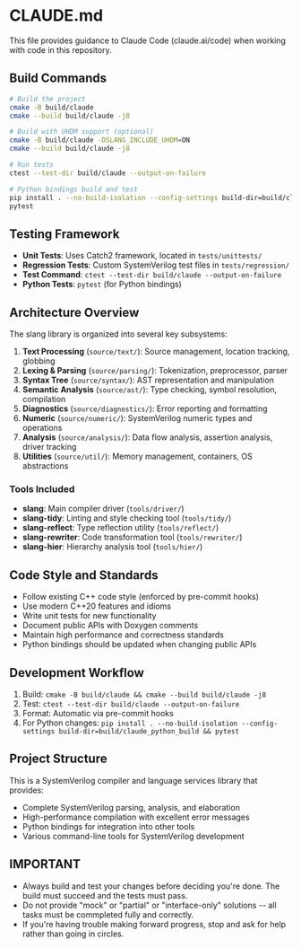 # CLAUDE.md

This file provides guidance to Claude Code (claude.ai/code) when working with code in this repository.

## Build Commands

```bash
# Build the project
cmake -B build/claude
cmake --build build/claude -j8

# Build with UHDM support (optional)
cmake -B build/claude -DSLANG_INCLUDE_UHDM=ON
cmake --build build/claude -j8

# Run tests
ctest --test-dir build/claude --output-on-failure

# Python bindings build and test
pip install . --no-build-isolation --config-settings build-dir=build/claude_python_build
pytest
```

## Testing Framework

- **Unit Tests**: Uses Catch2 framework, located in `tests/unittests/`
- **Regression Tests**: Custom SystemVerilog test files in `tests/regression/`
- **Test Command**: `ctest --test-dir build/claude --output-on-failure`
- **Python Tests**: `pytest` (for Python bindings)

## Architecture Overview

The slang library is organized into several key subsystems:

1. **Text Processing** (`source/text/`): Source management, location tracking, globbing
2. **Lexing & Parsing** (`source/parsing/`): Tokenization, preprocessor, parser
3. **Syntax Tree** (`source/syntax/`): AST representation and manipulation
4. **Semantic Analysis** (`source/ast/`): Type checking, symbol resolution, compilation
5. **Diagnostics** (`source/diagnostics/`): Error reporting and formatting
6. **Numeric** (`source/numeric/`): SystemVerilog numeric types and operations
7. **Analysis** (`source/analysis/`): Data flow analysis, assertion analysis, driver tracking
8. **Utilities** (`source/util/`): Memory management, containers, OS abstractions

### Tools Included

- **slang**: Main compiler driver (`tools/driver/`)
- **slang-tidy**: Linting and style checking tool (`tools/tidy/`)
- **slang-reflect**: Type reflection utility (`tools/reflect/`)
- **slang-rewriter**: Code transformation tool (`tools/rewriter/`)
- **slang-hier**: Hierarchy analysis tool (`tools/hier/`)

## Code Style and Standards

- Follow existing C++ code style (enforced by pre-commit hooks)
- Use modern C++20 features and idioms
- Write unit tests for new functionality
- Document public APIs with Doxygen comments
- Maintain high performance and correctness standards
- Python bindings should be updated when changing public APIs

## Development Workflow

1. Build: `cmake -B build/claude && cmake --build build/claude -j8`
2. Test: `ctest --test-dir build/claude --output-on-failure`
3. Format: Automatic via pre-commit hooks
4. For Python changes: `pip install . --no-build-isolation --config-settings build-dir=build/claude_python_build && pytest`

## Project Structure

This is a SystemVerilog compiler and language services library that provides:
- Complete SystemVerilog parsing, analysis, and elaboration
- High-performance compilation with excellent error messages
- Python bindings for integration into other tools
- Various command-line tools for SystemVerilog development

## IMPORTANT

- Always build and test your changes before deciding you're done. The build must succeed and the tests must pass.
- Do not provide "mock" or "partial" or "interface-only" solutions -- all tasks must be commpleted fully and correctly.
- If you're having trouble making forward progress, stop and ask for help rather than going in circles.
